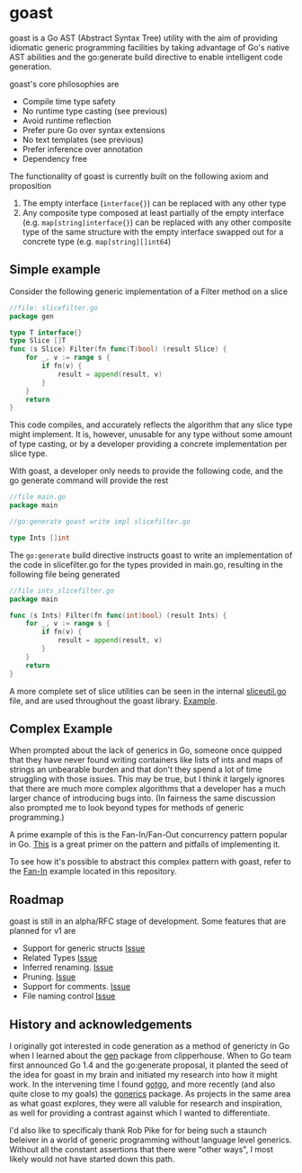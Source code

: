 goast
=====

goast is a Go AST (Abstract Syntax Tree) utility with the aim of providing idiomatic generic programming facilities by taking advantage of Go's native AST abilities and the go:generate build directive to enable intelligent code generation.

goast's core philosophies are

* Compile time type safety
* No runtime type casting (see previous)
* Avoid runtime reflection
* Prefer pure Go over syntax extensions
* No text templates (see previous)
* Prefer inference over annotation
* Dependency free

The functionality of goast is currently built on the following axiom and proposition

1. The empty interface (`interface{}`) can be replaced with any other type
2. Any composite type composed at least partially of the empty interface (e.g. `map[string]interface{}`) can be replaced with any other composite type of the same structure with the empty interface swapped out for a concrete type (e.g. `map[string][]int64`)

## Simple example

Consider the following generic implementation of a Filter method on a slice


```go
//file: slicefilter.go
package gen

type T interface{}
type Slice []T
func (s Slice) Filter(fn func(T)bool) (result Slice) {
	for _, v := range s {
		if fn(v) {
			result = append(result, v)
		}
	}
	return
}
```

This code compiles, and accurately reflects the algorithm that any slice type might implement. It is, however, unusable for any type without some amount of type casting, or by a developer providing a concrete implementation per slice type.

With goast, a developer only needs to provide the following code, and the go generate command will provide the rest

```go
//file main.go
package main

//go:generate goast write impl slicefilter.go

type Ints []int
```

The `go:generate` build directive instructs goast to write an implementation of the code in slicefilter.go for the types provided in main.go, resulting in the following file being generated

```go
//file ints_slicefilter.go
package main

func (s Ints) Filter(fn func(int)bool) (result Ints) {
	for _, v := range s {
		if fn(v) {
			result = append(result, v)
		}
	}
	return
}
```

A more complete set of slice utilities can be seen in the internal [sliceutil.go](https://github.com/jamesgarfield/goast/blob/master/gen/sliceutil.go) file, and are used throughout the goast library. [Example](https://github.com/jamesgarfield/goast/blob/master/filedecls_sliceutil.go).


## Complex Example

When prompted about the lack of generics in Go, someone once quipped that they have never found writing containers like lists of ints and maps of strings an unbearable burden and that don't they spend a lot of time struggling with those issues. This may be true, but I think it largely ignores that there are much more complex algorithms that a developer has a much larger chance of introducing bugs into. (In fairness the same discussion also prompted me to look beyond types for methods of generic programming.)

A prime example of this is the Fan-In/Fan-Out concurrency pattern popular in Go. [This](http://blog.golang.org/pipelines) is a great primer on the pattern and pitfalls of implementing it. 

To see how it's possible to abstract this complex pattern with goast, refer to the [Fan-In](https://github.com/jamesgarfield/goast/tree/master/example/fan_in) example located in this repository.


## Roadmap

goast is still in an alpha/RFC stage of development. Some features that are planned for v1 are

* Support for generic structs [Issue](https://github.com/jamesgarfield/goast/issues/1)
* Related Types [Issue](https://github.com/jamesgarfield/goast/issues/4)
* Inferred renaming. [Issue](https://github.com/jamesgarfield/goast/issues/2)
* Pruning. [Issue](https://github.com/jamesgarfield/goast/issues/6)
* Support for comments. [Issue](https://github.com/jamesgarfield/goast/issues/5)
* File naming control [Issue](https://github.com/jamesgarfield/goast/issues/7)


## History and acknowledgements

I originally got interested in code generation as a method of genericty in Go when I learned about the [gen](http://clipperhouse.github.io/gen/) package from clipperhouse. When to Go team first announced Go 1.4 and the go:generate proposal, it planted the seed of the idea for goast in my brain and initiated my research into how it might work. In the intervening time I found [gotgo](https://github.com/droundy/gotgo), and more recently (and also quite close to my goals) the [gonerics](https://github.com/bouk/gonerics) package. As projects in the same area as what goast explores, they were all valuble for research and inspiration, as well for providing a contrast against which I wanted to differentiate.

I'd also like to specificaly thank Rob Pike for for being such a staunch beleiver in a world of generic programming without language level generics. Without all the constant assertions that there were "other ways", I most likely would not have started down this path.

